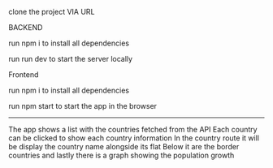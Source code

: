 clone the project VIA URL 

BACKEND

run npm i to install all dependencies

run run dev to start the server locally

Frontend

run npm i to install all dependencies

run npm start to start the app in the browser

------------------------------

The app shows a list with the countries fetched from the API
Each country can be clicked to show each country information
In the country route it will be display the country name alongside its flat
Below it are the border countries and lastly there is a graph showing the population growth